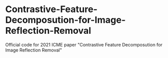 # Contrastive-Feature-Decomposution-for-Image-Reflection-Removal
Official code for 2021 ICME paper "Contrastive Feature Decomposution for Image Reflection Removal" 
